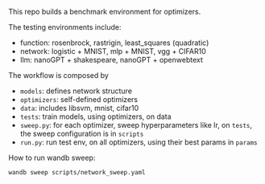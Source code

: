 This repo builds a benchmark environment for optimizers.

The testing environments include:
- function: rosenbrock, rastrigin, least_squares (quadratic)
- network: logistic + MNIST, mlp + MNIST, vgg + CIFAR10
- llm: nanoGPT + shakespeare, nanoGPT + openwebtext

The workflow is composed by
- `models`: defines network structure
- `optimizers`: self-defined optimizers
- `data`: includes libsvm, mnist, cifar10
- `tests`: train models, using optimizers, on data
- `sweep.py`: for each optimizer, sweep hyperparameters like lr, on `tests`, the sweep configuration is in `scripts`
- `run.py`: run test env, on all optimizers, using their best params in `params`

How to run wandb sweep:
```
wandb sweep scripts/network_sweep.yaml
```
